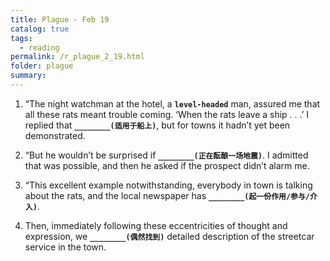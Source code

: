 ```yaml
---
title: Plague - Feb 19
catalog: true
tags: 
  - reading
permalink: /r_plague_2_19.html
folder: plague
summary: 
---
```



1.  “The night watchman at the hotel, a <b data-toggle="tooltip" data-original-title="{{site.data.glossary.level-headed}}">`level-headed`</b> man, assured me that all these rats meant trouble coming. ‘When the rats leave a ship . . .’ I replied that <b data-toggle="tooltip" data-original-title="{{site.data.answers.plag_d_9_a1}}">`________(适用于船上)`</b>, but for towns it hadn’t yet been demonstrated.

2.  “But he wouldn’t be surprised if <b data-toggle="tooltip" data-original-title="{{site.data.answers.plag_d_9_b1}}">`________(正在酝酿一场地震)`</b>. I admitted that was possible, and then he asked if the prospect didn’t alarm me.

3.  “This excellent example notwithstanding, everybody in town is talking about the rats, and the local newspaper has <b data-toggle="tooltip" data-original-title="{{site.data.answers.plag_d_9_c1}}">`________(起一份作用/参与/介入)`</b>.

4.  Then, immediately following these eccentricities of thought and expression, we <b data-toggle="tooltip" data-original-title="{{site.data.answers.plag_d_9_d1}}">`________(偶然找到)`</b> detailed description of the streetcar service in the town.
